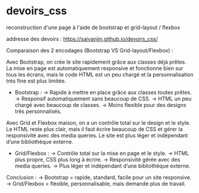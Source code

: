 # devoirs_css
reconstruction d'une page à l'aide de bootstrap et grid-layout / flexbox

addresse des devoirs : https://saiyanjin.github.io/devoirs_css/

Comparaison des 2 encodages (Bootstrap VS Grid-layout/Flexbox) :

Avec Bootstrap, on crée le site rapidement grâce aux classes déjà prêtes. La mise en page est automatiquement responsive et fonctionne bien sur tous les écrans, mais le code HTML est un peu chargé et la personnalisation très fine est plus limitée.
  - Bootstrap :
    -> Rapide à mettre en place grâce aux classes toutes prêtes.
    -> Responsif automatiquement sans beaucoup de CSS.
    -> HTML un peu chargé avec beaucoup de classes.
    -> Moins flexible pour des designs très personnalisés.

Avec Grid et Flexbox maison, on a un contrôle total sur le design et le style. Le HTML reste plus clair, mais il faut écrire beaucoup de CSS et gérer la responsivité avec des media queries. Le site est plus léger et indépendant d’une bibliothèque externe.
  - Grid/Flexbox :
    -> Contrôle total sur la mise en page et le style.
    -> HTML plus propre, CSS plus long à écrire.
    -> Responsivité gérée avec des media queries.
    -> Plus léger et indépendant d’une bibliothèque externe.

Conclusion :
  -> Bootstrap = rapide, standard, facile pour un site responsive.
  -> Grid/Flexbox = flexible, personnalisable, mais demande plus de travail.
